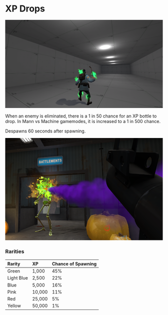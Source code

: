 # XP Drops

![](../../.gitbook/assets/image%20%2813%29.png)

When an enemy is eliminated, there is a 1 in 50 chance for an XP bottle to drop. In Mann vs Machine gamemodes, it is increased to a 1 in 500 chance.

Despawns 60 seconds after spawning.

![In-Game Screenshot](../../.gitbook/assets/image%20%2819%29.png)

### Rarities

| Rarity | XP | Chance of Spawning |
| :--- | :--- | :--- |
| Green | 1,000 | 45% |
| Light Blue | 2,500 | 22% |
| Blue | 5,000 | 16% |
| Pink | 10,000 | 11% |
| Red | 25,000 | 5% |
| Yellow | 50,000 | 1% |


